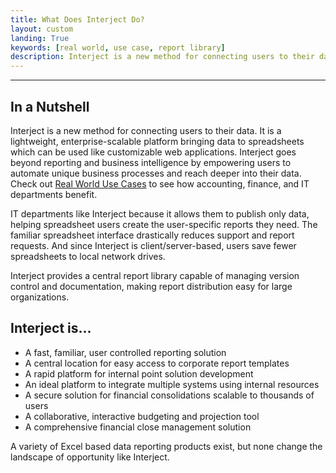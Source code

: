 ```yaml
---
title: What Does Interject Do?
layout: custom
landing: True
keywords: [real world, use case, report library]
description: Interject is a new method for connecting users to their data. It is a lightweight, enterprise-scalable platform bringing data to spreadsheets which can be used like customizable web applications 
---
```

* * *

##  In a Nutshell 

Interject is a new method for connecting users to their data. It is a lightweight, enterprise-scalable platform bringing data to spreadsheets which can be used like customizable web applications. Interject  goes beyond reporting and business intelligence by empowering users to automate unique business processes and reach deeper into their data. Check out [Real World Use Cases](/wAbout/Real-World-Use-Cases.html) to see how accounting, finance, and IT departments benefit. 

IT departments like Interject because it allows them to publish only data, helping spreadsheet users create the user-specific reports they need. The familiar spreadsheet interface drastically reduces support and report requests. And since  Interject  is client/server-based, users save fewer spreadsheets to local network drives. 

Interject provides a central report library capable of managing version control and documentation, making report distribution easy for large organizations. 

##  Interject  is... 

  * A fast, familiar, user controlled reporting solution 
  * A central location for easy access to corporate report templates 
  * A rapid platform for internal point solution development 
  * An ideal platform to integrate multiple systems using internal resources 
  * A secure solution for financial consolidations scalable to thousands of users 
  * A collaborative, interactive budgeting and projection tool 
  * A comprehensive financial close management solution 

A variety of Excel based data reporting products exist, but none change the landscape of opportunity like Interject. 
